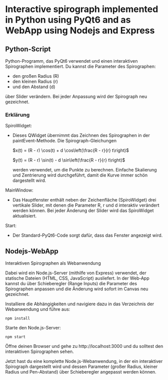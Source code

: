 # Interactive spirograph implemented in Python using PyQt6 and as WebApp using Nodejs and Express

## Python-Script
Python-Programm, das PyQt6 verwendet und einen interaktiven Spirographen implementiert. Du kannst die Parameter des Spirographen:

- den großen Radius (R)
- den kleinen Radius (r)
- und den Abstand (d)

über Slider verändern. Bei jeder Anpassung wird der Spirograph neu gezeichnet.

### Erklärung
SpiroWidget:
-   Dieses QWidget übernimmt das Zeichnen des Spirographen in der paintEvent-Methode. Die Spirograph-Gleichungen
  
    $x(t) = (R - r) \cos(t) + d \cos\left(\frac{R - r}{r} t\right)$

    $y(t) = (R - r) \sin(t) - d \sin\left(\frac{R - r}{r} t\right)$

    werden verwendet, um die Punkte zu berechnen. Einfache Skalierung und Zentrierung wird durchgeführt, damit die Kurve immer schön dargestellt wird.

MainWindow:
-   Das Hauptfenster enthält neben der Zeichenfläche (SpiroWidget) drei vertikale Slider, mit denen die Parameter R, r und d interaktiv verändert werden können. Bei jeder Änderung der Slider wird das SpiroWidget aktualisiert.

Start:
-   Der Standard-PyQt6-Code sorgt dafür, dass das Fenster angezeigt wird.

## Nodejs-WebApp
Interaktiven Spirographen als Webanwendung

Dabei wird ein Node.js-Server (mithilfe von Express) verwendet, der statische Dateien (HTML, CSS, JavaScript) ausliefert. In der Web‑App kannst du über Schieberegler (Range Inputs) die Parameter des Spirographen anpassen und die Änderung wird sofort im Canvas neu gezeichnet.

Installiere die Abhängigkeiten und navigiere dazu in das Verzeichnis der Webanwendung und führe aus:

```npm install```

Starte den Node.js-Server:

```npm start```

Öffne deinen Browser und gehe zu http://localhost:3000 und du solltest den interaktiven Spirographen sehen.

Jetzt hast du eine komplette Node.js-Webanwendung, in der ein interaktiver Spirograph dargestellt wird und dessen Parameter (großer Radius, kleiner Radius und Pen-Abstand) über Schieberegler angepasst werden können.
